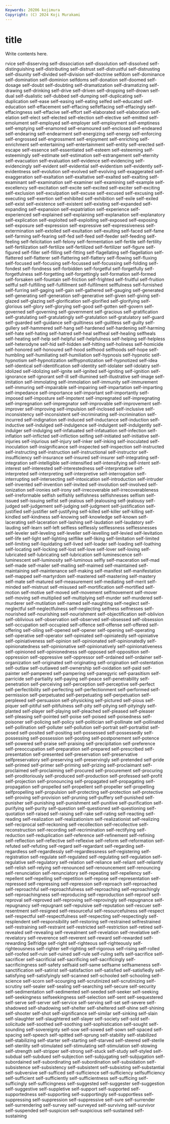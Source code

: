 ```yaml
---
Keywords: 20206 kojimura
Copyright: (C) 2024 Koji Murakami
---
```


# title

Write contents here.



rvice self-disserving self-dissociation self-dissolution self-dissolved self-distinguishing self-distributing self-distrust self-distrustful
self-distrusting self-disunity self-divided self-division self-doctrine selfdom self-dominance self-domination self-dominion selfdoms
self-donation self-doomed self-dosage self-doubt self-doubting self-dramatization self-dramatizing self-drawing self-drinking self-drive
self-driven self-dropping self-drown self-dual self-dualistic self-dubbed self-dumping self-duplicating self-duplication self-ease
self-easing self-eating selfed self-educated self-education self-effacement self-effacing selfeffacing self-effacingly self-effacingness
self-effacive self-effort self-elaborated self-elaboration self-elation self-elect self-elected self-election self-elective self-emitted
self-emolument self-employed self-employer self-employment self-emptiness self-emptying self-enamored self-enamoured self-enclosed self-endeared
self-endearing self-endearment self-energizing self-energy self-enforcing self-engrossed self-engrossment self-enjoyment self-enriching self-enrichment
self-entertaining self-entertainment self-entity self-erected self-escape self-essence self-essentiated self-esteem self-esteeming self-esteemingly
self-estimate self-estimation self-estrangement self-eternity self-evacuation self-evaluation self-evidence self-evidencing self-evidencingly self-evident
self-evidential self-evidentism self-evidently self-evidentness self-evolution self-evolved self-evolving self-exaggerated self-exaggeration self-exaltation
self-exaltative self-exalted self-exalting self-examinant self-examination self-examiner self-examining self-example self-excellency self-excitation
self-excite self-excited self-exciter self-exciting self-exclusion self-exculpation self-excuse self-excused self-excusing self-executing
self-exertion self-exhibited self-exhibition self-exile self-exiled self-exist self-existence self-existent self-existing self-expanded
self-expanding self-expansion self-expatriation self-experience self-experienced self-explained self-explaining self-explanation self-explanatory self-explication
self-exploited self-exploiting self-exposed self-exposing self-exposure self-expression self-expressive self-expressiveness self-extermination self-extolled
self-exultation self-exulting self-faced self-fame self-farming self-fearing self-fed self-feed self-feeder self-feeding
self-feeling self-felicitation self-felony self-fermentation self-fertile self-fertility self-fertilization self-fertilize self-fertilized self-fertilizer
self-figure self-figured self-filler self-filling self-fitting self-flagellating self-flagellation self-flattered self-flatterer self-flattering
self-flattery self-flowing self-fluxing self-focused self-focusing self-focussed self-focussing self-folding self-fondest self-fondness
self-forbidden self-forgetful self-forgetfully self-forgetfulness self-forgetting self-forgettingly self-formation self-formed self-forsaken self-fountain
self-friction self-frighted self-fruitful self-fruition selfful self-fulfilling self-fulfillment self-fulfilment selffulness self-furnished
self-furring self-gaging self-gain self-gathered self-gauging self-generated self-generating self-generation self-generative self-given
self-giving self-glazed self-glazing self-glorification self-glorified self-glorifying self-glorious self-glory self-glorying self-good
self-gotten self-govern self-governed self-governing self-government self-gracious self-gratification self-gratulating self-gratulatingly self-gratulation
self-gratulatory self-guard self-guarded self-guidance self-guiltiness self-guiltless self-guilty self-gullery self-hammered self-hang
self-hardened self-hardening self-harming self-hate self-hating self-hatred self-heal selfheal self-healing selfheals
self-heating self-help self-helpful self-helpfulness self-helping self-helpless self-heterodyne self-hid self-hidden self-hitting
self-holiness self-homicide self-honored self-honoured self-hood selfhood selfhoods self-hope self-humbling self-humiliating
self-humiliation self-hypnosis self-hypnotic self-hypnotism self-hypnotization selfhypnotization self-hypnotized self-idea self-identical self-identification
self-identity self-idolater self-idolatry self-idolized self-idolizing self-ignite self-ignited self-igniting self-ignition self-ignorance
self-ignorant self-ill self-illumined self-illustrative self-image self-imitation self-immolating self-immolation self-immunity self-immurement
self-immuring self-impairable self-impairing self-impartation self-imparting self-impedance self-importance self-important self-importantly self-imposed
self-imposture self-impotent self-impregnated self-impregnating self-impregnation self-impregnator self-improvable self-improvement self-improver self-improving
self-impulsion self-inclosed self-inclusive self-inconsistency self-inconsistent self-incriminating self-incrimination self-incurred self-indignation self-induced
self-inductance self-induction self-inductive self-indulged self-indulgence self-indulgent self-indulgently self-indulger self-indulging self-infatuated
self-infatuation self-infection self-inflation self-inflicted self-infliction selfing self-initiated self-initiative self-injuries self-injurious
self-injury self-inker self-inking self-inoculated self-inoculation self-insignificance self-inspected self-inspection self-instructed self-instructing
self-instruction self-instructional self-instructor self-insufficiency self-insurance self-insured self-insurer self-integrating self-integration self-intelligible
self-intensified self-intensifying self-intent self-interest self-interested self-interestedness self-interpretative self-interpreted self-interpreting self-interpretive
self-interrogation self-interrupting self-intersecting self-intoxication self-introduction self-intruder self-invented self-invention self-invited self-involution
self-involved self-ionization self-ironies self-irony self-irrecoverable self-irrecoverableness self-irreformable selfish selfishly selfishness
selfishnesses selfism self-issued self-issuing selfist self-jealous self-jealousing self-jealousy self-judged self-judgement
self-judging self-judgment self-justification self-justified self-justifier self-justifying self-killed self-killer self-killing self-kindled
self-kindness self-knowing self-knowledge self-known self-lacerating self-laceration self-lashing self-laudation self-laudatory self-lauding
self-learn self-left selfless selflessly selflessness selflessnesses self-leveler self-leveling self-leveller self-levelling
self-levied self-levitation self-life self-light self-lighting selflike self-liking self-limitation self-limited self-limiting
self-liquidating self-lived self-loader self-loading self-loathing self-locating self-locking self-lost self-love self-lover
self-loving self-lubricated self-lubricating self-lubrication self-luminescence self-luminescent self-luminosity self-luminous selfly self-maceration
self-mad self-made self-mailer self-mailing self-maimed self-maintained self-maintaining self-maintenance self-making self-manifest
self-manifestation self-mapped self-martyrdom self-mastered self-mastering self-mastery self-mate self-matured self-measurement self-mediating
self-merit self-minded self-mistrust self-misused self-mortification self-mortified self-motion self-motive self-moved self-movement
selfmovement self-mover self-moving self-multiplied self-multiplying self-murder self-murdered self-murderer self-mutilation self-named
self-naughting self-neglect self-neglectful self-neglectfulness self-neglecting selfness selfnesses self-nourished self-nourishing self-nourishment
self-objectification self-oblivion self-oblivious self-observation self-observed self-obsessed self-obsession self-occupation self-occupied self-offence
self-offense self-offered self-offering self-oiling self-opened self-opener self-opening self-operating self-operative self-operator
self-opiniated self-opiniatedly self-opiniative self-opiniativeness self-opinion self-opinionated self-opinionatedly self-opinionatedness self-opinionative self-opinionatively
self-opinionativeness self-opinioned self-opinionedness self-opposed self-opposition self-oppression self-oppressive self-oppressor self-ordained self-ordainer
self-organization self-originated self-originating self-origination self-ostentation self-outlaw self-outlawed self-ownership self-oxidation self-paid
self-painter self-pampered self-pampering self-panegyric self-parasitism self-parricide self-partiality self-paying self-peace self-penetrability
self-penetration self-perceiving self-perception self-perceptive self-perfect self-perfectibility self-perfecting self-perfectionment self-performed self-permission
self-perpetuated self-perpetuating self-perpetuation self-perplexed self-persuasion self-physicking self-pictured self-pious self-piquer self-pitiful
self-pitifulness self-pity self-pitying self-pityingly self-planted self-player self-playing self-pleached self-pleased self-pleaser
self-pleasing self-pointed self-poise self-poised self-poisedness self-poisoner self-policing self-policy self-politician self-pollinate
self-pollinated self-pollination self-polluter self-pollution self-portrait self-portraitist self-posed self-posited self-positing self-possessed
self-possessedly self-possessing self-possession self-posting self-postponement self-potence self-powered self-praise self-praising self-precipitation
self-preference self-preoccupation self-preparation self-prepared self-prescribed self-presentation self-presented self-preservation self-preservative selfpreservatory
self-preserving self-preservingly self-pretended self-pride self-primed self-primer self-priming self-prizing self-proclaimant self-proclaimed
self-proclaiming self-procured self-procurement self-procuring self-proditoriously self-produced self-production self-professed self-profit self-projection
self-pronouncing self-propagated self-propagating self-propagation self-propelled self-propellent self-propeller self-propelling selfpropelling self-propulsion
self-protecting self-protection self-protective self-proving self-provision self-pruning self-puffery self-punished self-punisher self-punishing
self-punishment self-punitive self-purification self-purifying self-purity self-question self-questioned self-questioning self-quotation self-raised
self-raising self-rake self-rating self-reacting self-reading self-realization self-realizationism self-realizationist self-realizing self-reciprocal
self-reckoning self-recollection self-recollective self-reconstruction self-recording self-recrimination self-rectifying self-reduction self-reduplication self-reference
self-refinement self-refining self-reflection self-reflective self-reflexive self-reform self-reformation self-refuted self-refuting self-regard
self-regardant self-regarding self-regardless self-regardlessly self-regardlessness self-registering self-registration self-regulate self-regulated self-regulating
self-regulation self-regulative self-regulatory self-relation self-reliance self-reliant self-reliantly self-relish self-relying self-renounced
self-renouncement self-renouncing self-renunciation self-renunciatory self-repeating self-repellency self-repellent self-repelling self-repetition self-repose
self-representation self-repressed self-repressing self-repression self-reproach self-reproached self-reproachful self-reproachfulness self-reproaching self-reproachingly
self-reproachingness self-reproducing self-reproduction self-reproof self-reproval self-reproved self-reproving self-reprovingly self-repugnance self-repugnancy
self-repugnant self-repulsive self-reputation self-rescuer self-resentment self-resigned self-resourceful self-resourcefulness self-respect self-respectful
self-respectfulness self-respecting self-respectingly self-resplendent self-responsibility self-restoring self-restrained selfrestrained self-restraining self-restraint
self-restricted self-restriction self-retired self-revealed self-revealing self-revealment self-revelation self-revelative self-revelatory self-reverence
self-reverent self-reward self-rewarded self-rewarding Selfridge self-right self-righteous self-righteously self-righteousness self-righter
self-righting self-rigorous self-rising self-rolled self-roofed self-ruin self-ruined self-rule self-ruling selfs
self-sacrifice self-sacrificer self-sacrificial self-sacrificing self-sacrificingly self-sacrificingness self-safety selfsaid self-same selfsame
selfsameness self-sanctification self-satirist self-satisfaction self-satisfied self-satisfiedly self-satisfying self-satisfyingly self-scanned self-schooled
self-schooling self-science self-scorn self-scourging self-scrutinized self-scrutinizing self-scrutiny self-sealer self-sealing self-searching
self-secure self-security self-sedimentation self-sedimented self-seeded self-seeker self-seeking self-seekingness selfseekingness self-selection
self-sent self-sequestered self-serve self-server self-service self-serving self-set self-severe self-shadowed self-shadowing
self-shelter self-sheltered self-shine self-shining self-shooter self-shot self-significance self-similar self-sinking self-slain
self-slaughter self-slaughtered self-slayer self-society self-sold self-solicitude self-soothed self-soothing self-sophistication self-sought
self-sounding self-sovereignty self-sow self-sowed self-sown self-spaced self-spacing self-speech self-spitted self-sprung
self-stability self-stabilized self-stabilizing self-starter self-starting self-starved self-steered self-sterile self-sterility self-stimulated
self-stimulating self-stimulation self-stowing self-strength self-stripper self-strong self-stuck self-study self-styled self-subdual
self-subdued self-subjection self-subjugating self-subjugation self-subordained self-subordinating self-subordination self-subsidation self-subsistence self-subsistency
self-subsistent self-subsisting self-substantial self-subversive self-sufficed self-sufficience self-sufficiency selfsufficiency self-sufficient self-sufficiently
self-sufficientness self-sufficing self-sufficingly self-sufficingness self-suggested self-suggester self-suggestion self-suggestive self-suppletive self-support
self-supported self-supportedness self-supporting self-supportingly self-supportless self-suppressing self-suppression self-suppressive self-sure self-surrender
self-surrendering self-survey self-surveyed self-surviving self-survivor self-suspended self-suspicion self-suspicious self-sustained self-sustaining

